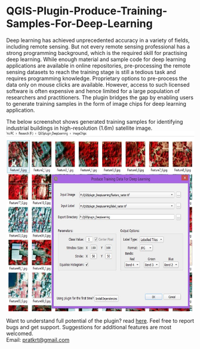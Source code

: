 # QGIS-Plugin-Produce-Training-Samples-For-Deep-Learning
Deep learning has achieved unprecedented accuracy in a variety of fields, including remote sensing. But not every remote sensing professional has a strong programming background, which is the required skill for practising deep learning. While enough material and sample code for deep learning applications are available in online repositories, pre-processing the remote sensing datasets to reach the training stage is still a tedious task and requires programming knowledge. Proprietary options to pre-process the data only on mouse clicks are available. However, access to such licensed software is often expensive and hence limited for a large population of researchers and practitioners. The plugin bridges the gap by enabling users to generate training samples in the form of image chips for deep learning application.<br/>

The below screenshot shows generated training samples for identifying industrial buildings in high-resolution (1.6m) satellite image.<br/>
<img src="PluginScreen.jpg" height="482" width="655">


Want to understand full potential of the plugin? read [here](https://github.com/PratyushTripathy/QGIS-Plugin-Produce-Training-Samples-For-Deep-Learning/tree/master/UsageInstructions). Feel free to report bugs and get support. Suggestions for additional features are most welcomed.<br/>
Email: pratkrt@gmail.com
